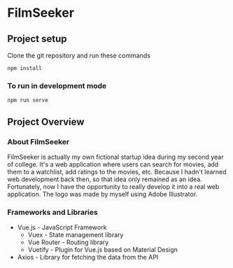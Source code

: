 # FilmSeeker

## Project setup

Clone the git repository and run these commands

```
npm install
```

### To run in development mode

```
npm run serve
```

## Project Overview

### About FilmSeeker

FilmSeeker is actually my own fictional startup idea during my second year of college. It's a web application where users can search for movies, add them to a watchlist, add ratings to the movies, etc. Because I hadn't learned web development back then, so that idea only remained as an idea. Fortunately, now I have the opportunity to really develop it into a real web application.
The logo was made by myself using Adobe Illustrator.

### Frameworks and Libraries

- Vue.js - JavaScript Framework
  - Vuex - State management library
  - Vue Router - Routing library
  - Vuetify - Plugin for Vue.js based on Material Design
- Axios - Library for fetching the data from the API
